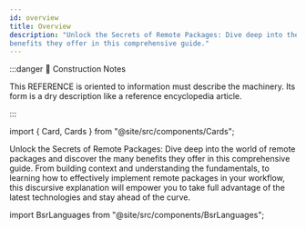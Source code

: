 ```yaml
---
id: overview
title: Overview
description: "Unlock the Secrets of Remote Packages: Dive deep into the world of remote packages and discover the many
benefits they offer in this comprehensive guide."
---
```


:::danger 🚧 Construction Notes

This REFERENCE is oriented to information must describe the machinery. Its form is a dry description like a reference
encyclopedia article.

:::

import { Card, Cards } from "@site/src/components/Cards";

<Cards>
  <Card
    name="🖌 Tutorial"
    url="#"
    description="Lorem ipsum dolor sit amet, consectetur adipiscing elit, sed do eiusmod tempor incididunt ut labore et dolore magna aliqua."
  />
  <Card
    name="🚧 How To"
    url="#"
    description="Nisl tincidunt eget nullam non. Sed cras ornare arcu dui vivamus. Id neque aliquam vestibulum morbi blandit. Turpis nunc eget lorem dolor sed."
  />
  <Card
    name="🧱 Reference"
    url="#"
    description="Integer malesuada nunc vel risus commodo viverra maecenas accumsan. Faucibus vitae aliquet nec ullamcorper sit amet."
  />
  <Card
    name="🏗 Explanation"
    url="#"
    description="Scelerisque varius morbi enim nunc faucibus a pellentesque sit amet. Aenean sed adipiscing diam donec adipiscing tristique risus."
  />
</Cards>

Unlock the Secrets of Remote Packages: Dive deep into the world of remote packages and discover the many benefits they
offer in this comprehensive guide. From building context and understanding the fundamentals, to learning how to
effectively implement remote packages in your workflow, this discursive explanation will empower you to take full
advantage of the latest technologies and stay ahead of the curve.

import BsrLanguages from "@site/src/components/BsrLanguages";

<BsrLanguages/>